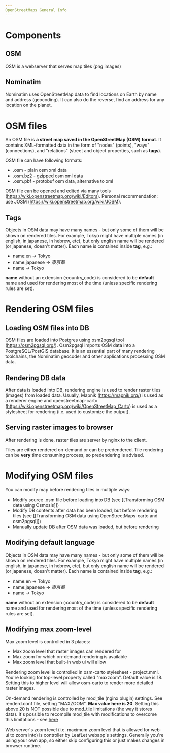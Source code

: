 ```yaml
---
OpenStreetMaps General Info
---
```


# Components
## OSM
OSM is a webserver that serves map tiles (png images)

## Nominatim
Nominatim uses OpenStreetMap data to find locations on Earth by name and address (geocoding). It can also do the reverse, find an address for any location on the planet.


# OSM files
An OSM file is **a street map saved in the OpenStreetMap (OSM) format**. It contains XML-formatted data in the form of "nodes" (points), "ways" (connections), and "relations" (street and object properties, such as **tags**).

OSM file can have following formats:
- .osm - plain osm xml data
- .osm.bz2 - gzipped osm xml data
- .osm.pbf - protobuf osm data, alternative to xml

OSM file can be opened and edited via many tools (https://wiki.openstreetmap.org/wiki/Editors).
Personal recommendation: use JOSM (https://wiki.openstreetmap.org/wiki/JOSM).

## Tags
Objects in OSM data may have many names - but only some of them will be shown on rendered tiles.
For example, Tokyo might have multiple names (in english, in japanese, in hebrew, etc), but only english name will be rendered (or japanese, doesn't matter).
Each name is contained inside **tag**, e.g.:
- name:en -> Tokyo
- name:japanese -> _東京都_
- name -> Tokyo

**name** without an extension (:country_code) is considered to be **default** name and used for rendering most of the time (unless specific rendering rules are set).

# Rendering OSM files
## Loading OSM files into DB
OSM files are loaded into Postgres using osm2pgsql tool (https://osm2pgsql.org/). Osm2pgsql imports OSM data into a PostgreSQL/PostGIS database. It is an essential part of many rendering toolchains, the Nominatim geocoder and other applications processing OSM data.

## Rendering DB data
After data is loaded into DB, rendering engine is used to render raster tiles (images) from loaded data. Usually, Mapnik (https://mapnik.org/) is used as a renderer engine and openstreetmap-carto (https://wiki.openstreetmap.org/wiki/OpenStreetMap_Carto) is used as a stylesheet for rendering (i.e. used to customize the output).

## Serving raster images to browser
After rendering is done, raster tiles are server by nginx to the client.

Tiles are either rendered on-demand or can be predendered.
Tile rendering can be **very** time consuming process, so predendering is advised.


# Modifying OSM files
You can modify map before rendering tiles in multiple ways:
- Modify source .osm file before loading into DB (see [[Transforming OSM data using Osmosis]])
- Modify DB contents after data has been loaded, but before rendering tiles (see [[Transforming OSM data using OpenStreetMaps-carto and osm2pgsql]])
- Manually update DB after OSM data was loaded, but before rendering

## Modifying default language
Objects in OSM data may have many names - but only some of them will be shown on rendered tiles.
For example, Tokyo might have multiple names (in english, in japanese, in hebrew, etc), but only english name will be rendered (or japanese, doesn't matter).
Each name is contained inside **tag**, e.g.:
- name:en -> Tokyo
- name:japanese -> _東京都_
- name -> Tokyo

**name** without an extension (:country_code) is considered to be **default** name and used for rendering most of the time (unless specific rendering rules are set).

## Modifying max zoom-level
Max zoom level is controlled in 3 places:
- Max zoom level that raster images can rendered for
- Max zoom for which on-demand rendering is available
- Max zoom level that built-in web ui will allow

Rendering zoom level is controlled in osm-carto stylesheet - project.mml. You're looking for top-level property called "maxzoom". Default value is 18. Setting this to higher level will allow osm-carto to render more detailed raster images.

On-demand rendering is controlled by mod_tile (nginx plugin) settings. See renderd.conf file, setting "MAXZOOM". **Max value here is 20**. Setting this above 20 is NOT possible due to mod_tile limitations (the way it stores data). It's possible to recompile mod_tile with modifications to overcome this limitations - see [here](https://github.com/SomeoneElseOSM/mod_tile/commit/d4db05fef67eedebbbaf39e00f30e11fa84d4d79)

Web server's zoom level (i.e. maximum zoom level that is allowed for web-ui to zoom into) is controller by LeafLet webapp's settings. Generally you're using your own app, so either skip configuring this or just makes changes in browser runtime.